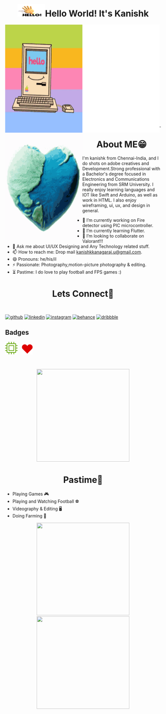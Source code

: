 # <div align="center" ><img width="90" height="40" src="https://github.com/kanishk-k-u/kanishk-k-u/blob/master/tenor.gif">Hello World! It's Kanishk
  
<p >
 <img align="left" width="250" height="350" src="https://github.com/kanishk-k-u/kanishk-k-u/blob/master/hello.gif">
  <img align="left" width="250" height="350" src="https://github.com/kanishk-k-u/kanishk-k-u/blob/master/giphy%20(1).gif">
  <img align="left" width="250" height="350" src="https://github.com/kanishk-k-u/kanishk-k-u/blob/master/world.gif">
</p>

<br /><br /><br /><br /><br /><br /><br /><br /><br /><br /><br /><br /><br /><br /><br />
<p>
  <br />
  </p>
  <p>
  <br />
  </p>
<hr/>

# <div align="center" >About ME😁 </div>

 I'm kanishk from Chennai-India, and I do shots on adobe creatives and Development.Strong professional with a Bachelor's degree focused in Electronics and Communications Engineering from SRM University.  I really enjoy learning languages and IOT like Swift and Arduino, as well as work in HTML. I also enjoy wireframing, ui, ux, and design in general.


- 🔭 I’m currently working on Fire detector using PIC microcontroller.
- 🌱 I’m currently learning Flutter.
- 👯 I’m looking to collaborate on Valorant!!!
- 💬 Ask me about UI/UX Designing and Any Technology related stuff.
- 📫 How to reach me: Drop mail kanishkkanagaraj.u@gmail.com.
- 😄 Pronouns: he/his/il
- ⚡  Passionate: Photography,motion-picture photography & editing.
- ⏳ Pastime: I do love to play football and FPS games :)


# <div align="center" >Lets Connect📱 </div>
<p>
  <br />
  </p>

[<img src='https://cdn.jsdelivr.net/npm/simple-icons@3.0.1/icons/github.svg' alt='github' height='40'>](https://github.com/Kanishk-K-U)  [<img src='https://cdn.jsdelivr.net/npm/simple-icons@3.0.1/icons/linkedin.svg' alt='linkedin' height='40'>](https://www.linkedin.com/in/kanishk-k-u/)  [<img src='https://cdn.jsdelivr.net/npm/simple-icons@3.0.1/icons/instagram.svg' alt='instagram' height='40'>](https://www.instagram.com/kanimage_factory/)  [<img src='https://cdn.jsdelivr.net/npm/simple-icons@3.0.1/icons/behance.svg' alt='behance' height='40'>](https://www.behance.net/kukanishk)  [<img src='https://cdn.jsdelivr.net/npm/simple-icons@3.0.1/icons/dribbble.svg' alt='dribbble' height='40'>](https://dribbble.com/kanishk-k-u) 
## Badges
<a href='https://docs.github.com/en/developers'><img src='https://raw.githubusercontent.com/acervenky/animated-github-badges/master/assets/devbadge.gif' width='40' height='40'></a> <a href='https://docs.github.com/en/github/supporting-the-open-source-community-with-github-sponsors'><img src='https://raw.githubusercontent.com/acervenky/animated-github-badges/master/assets/sponsorbadge.gif' width='35' height='35'></a> 

<p>
  <br />
  </p>

<div align="center" >
  <img width="300" height="300" src="https://tenor.com/view/connectmore-listenwell-talkwthoutfear-offerpraise-questionit-gif-18954280">
</div>

# <div align="center" > Pastime🤖</div>

- Playing Games 🎮
- Playing and Watching Football ️⚽️
- Videography & Editing 🖥
- Doing Farming 🌱

<div align="center" >
  <img width="300" height="300" src="https://tenor.com/view/messi-leo-leonel-messi-soccer-gif-10922949">
  <img width="300" height="300" src="https://tenor.com/view/jojo-jotaro-darby-play-valorant-gif-17386898">
  </div>


  
